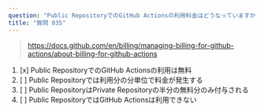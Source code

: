 ```yaml
---
question: "Public RepositoryでのGitHub Actionsの利用料金はどうなっていますか？"
title: "質問 035"
---
```


> https://docs.github.com/en/billing/managing-billing-for-github-actions/about-billing-for-github-actions
1. [x] Public RepositoryでのGitHub Actionsの利用は無料
1. [ ] Public Repositoryでは利用分の分単位で料金が発生する
1. [ ] Public RepositoryはPrivate Repositoryの半分の無料分のみ付与される
1. [ ] Public RepositoryではGitHub Actionsは利用できない